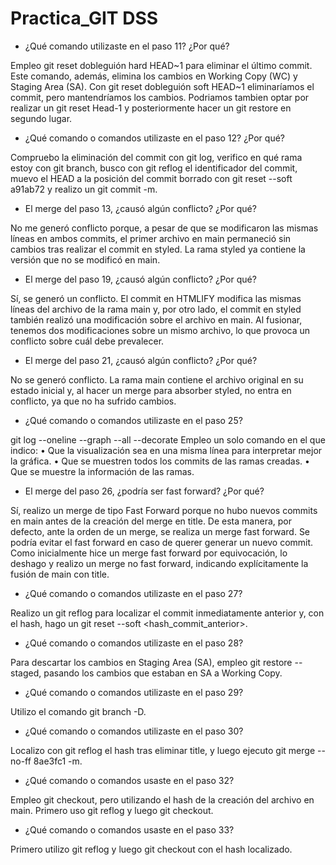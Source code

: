 # Practica_GIT DSS
- ¿Qué comando utilizaste en el paso 11? ¿Por qué?

Empleo git reset dobleguión  hard HEAD~1 para eliminar el último commit. Este comando, además, elimina los cambios en Working Copy (WC) y Staging Area (SA). Con git reset dobleguión soft HEAD~1 eliminaríamos el commit, pero mantendríamos los cambios.
Podriamos tambien optar por realizar un git reset Head-1 y posteriormente hacer un git restore en segundo lugar.

- ¿Qué comando o comandos utilizaste en el paso 12? ¿Por qué?

Compruebo la eliminación del commit con git log, verifico en qué rama estoy con git branch, busco con git reflog el identificador del commit, muevo el HEAD a la posición del commit borrado con git reset --soft a91ab72 y realizo un git commit -m.

- El merge del paso 13, ¿causó algún conflicto? ¿Por qué?

No me generó conflicto porque, a pesar de que se modificaron las mismas líneas en ambos commits, el primer archivo en main permaneció sin cambios tras realizar el commit en styled. La rama styled ya contiene la versión que no se modificó en main.

- El merge del paso 19, ¿causó algún conflicto? ¿Por qué?

Sí, se generó un conflicto. El commit en HTMLIFY modifica las mismas líneas del archivo de la rama main y, por otro lado, el commit en styled también realizó una modificación sobre el archivo en main. Al fusionar, tenemos dos modificaciones sobre un mismo archivo, lo que provoca un conflicto sobre cuál debe prevalecer.

- El merge del paso 21, ¿causó algún conflicto? ¿Por qué?

No se generó conflicto. La rama main contiene el archivo original en su estado inicial y, al hacer un merge para absorber styled, no entra en conflicto, ya que no ha sufrido cambios.

- ¿Qué comando o comandos utilizaste en el paso 25?

git log --oneline --graph --all --decorate
Empleo un solo comando en el que indico:
	•	Que la visualización sea en una misma línea para interpretar mejor la gráfica.
	•	Que se muestren todos los commits de las ramas creadas.
	•	Que se muestre la información de las ramas.

- El merge del paso 26, ¿podría ser fast forward? ¿Por qué?

Sí, realizo un merge de tipo Fast Forward porque no hubo nuevos commits en main antes de la creación del merge en title. De esta manera, por defecto, ante la orden de un merge, se realiza un merge fast forward.
Se podría evitar el fast forward en caso de querer generar un nuevo commit. Como inicialmente hice un merge fast forward por equivocación, lo deshago y realizo un merge no fast forward, indicando explícitamente la fusión de main con title.

- ¿Qué comando o comandos utilizaste en el paso 27?

Realizo un git reflog para localizar el commit inmediatamente anterior y, con el hash, hago un git reset --soft <hash_commit_anterior>.

- ¿Qué comando o comandos utilizaste en el paso 28?

Para descartar los cambios en Staging Area (SA), empleo git restore --staged, pasando los cambios que estaban en SA a Working Copy.

- ¿Qué comando o comandos utilizaste en el paso 29?

Utilizo el comando git branch -D.

- ¿Qué comando o comandos utilizaste en el paso 30?

Localizo con git reflog el hash tras eliminar title, y luego ejecuto git merge --no-ff 8ae3fc1 -m.

- ¿Qué comando o comandos usaste en el paso 32?

Empleo git checkout, pero utilizando el hash de la creación del archivo en main. Primero uso git reflog y luego git checkout.

- ¿Qué comando o comandos usaste en el paso 33?

Primero utilizo git reflog y luego git checkout con el hash localizado.

